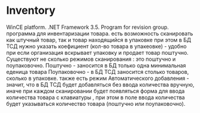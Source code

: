 # Inventory
WinCE platform. .NET Framework 3.5. Program for revision group. 
программа для инвентаризации товара. есть возможность сканировать как 
штучный товар, так и товар находящийся в упаковке при этом в БД ТСД нужно 
указать коефициент (кол-во товара в упакеовке) - удобно при если организация 
вскрывает упаковку и продает товар поштучно. Существуют не сколько режимов сканирования
: это поштучно и поупаковочно. Поштучно - заносится в БД только одна минимальная еденица товара
Поупаковочно - в БД ТСД заносится столько товаров, сколько в упаковке. 
также есть режим Автоматического добавления - значит,  что в БД ТСД будет добавляться без ввода 
количества вручную, иначе при каждом сканировании будет появляться форма для ввода количества товара с клавиатуры
, при этом в поле ввода количества будет указываться количество товара (поштучно или поупаковочно).
